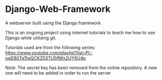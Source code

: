 # Django-Web-Framework
A webserver built using the Django framework

This is an ongoing project using internet tutorials to teach me how to use Django while utilising git.

Tutorials used are from the following series:
https://www.youtube.com/playlist?list=PL-osiE80TeTtoQCKZ03TU5fNfx2UY6U4p

Note: The secret key has been removed from the online repository. A new one will need to be added in order to run the server